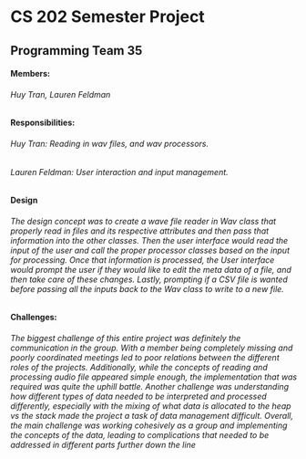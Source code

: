 # CS 202 Semester Project
## Programming Team 35
#### Members:
###### Huy Tran, Lauren Feldman
#### Responsibilities:
###### Huy Tran: Reading in wav files, and wav processors.
###### Lauren Feldman: User interaction and input management.
#### Design
###### The design concept was to create a wave file reader in Wav class that properly read in files and its respective attributes and then pass that information into the other classes. Then the user interface would read the input of the user and call the proper processor classes based on the input for processing. Once that information is processed, the User interface would prompt the user if they would like to edit the meta data of a file, and then take care of these changes. Lastly, prompting if a CSV file is wanted before passing all the inputs back to the Wav class to write to a new file.
#### Challenges:
###### The biggest challenge of this entire project was definitely the communication in the group. With a member being completely missing and poorly coordinated meetings led to poor relations between the different roles of the projects. Additionally, while the concepts of reading and processing audio file appeared simple enough, the implementation that was required was quite the uphill battle. Another challenge was understanding how different types of data needed to be interpreted and processed differently, especially with the mixing of what data is allocated to the heap vs the stack made the project a task of data management difficult. Overall, the main challenge was working cohesively as a group and implementing the concepts of the data, leading to complications that needed to be addressed in different parts further down the line
